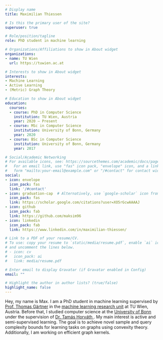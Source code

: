 ```yaml
---
# Display name
title: Maximilian Thiessen

# Is this the primary user of the site?
superuser: true

# Role/position/tagline
role: PhD student in machine learning

# Organizations/Affiliations to show in About widget
organizations:
- name: TU Wien
  url: https://tuwien.ac.at

# Interests to show in About widget
interests:
- Machine Learning 
- Active Learning
- (Metric) Graph Theory

# Education to show in About widget
education:
  courses:
  - course: PhD in Computer Science
    institution: TU Wien, Austria
    year: 2020 — Present
  - course: MSc in Computer Science
    institution: University of Bonn, Germany
    year: 2020
  - course: BSc in Computer Science
    institution: University of Bonn, Germany
    year: 2017

# Social/Academic Networking
# For available icons, see: https://sourcethemes.com/academic/docs/page-builder/#icons
#   For an email link, use "fas" icon pack, "envelope" icon, and a link in the
#   form "mailto:your-email@example.com" or "/#contact" for contact widget.
social:
- icon: envelope
  icon_pack: fas
  link: '/#contact'
- icon: graduation-cap  # Alternatively, use `google-scholar` icon from `ai` icon pack
  icon_pack: fas
  link: https://scholar.google.com/citations?user=XO5rGcwAAAAJ
- icon: github
  icon_pack: fab
  link: https://github.com/maksim96
- icon: linkedin
  icon_pack: fab
  link: https://www.linkedin.com/in/maximilian-thiessen/

# Link to a PDF of your resume/CV.
# To use: copy your resume to `static/media/resume.pdf`, enable `ai` icons in `params.toml`, 
# and uncomment the lines below.
# - icon: cv
#   icon_pack: ai
#   link: media/resume.pdf

# Enter email to display Gravatar (if Gravatar enabled in Config)
email: ""

# Highlight the author in author lists? (true/false)
highlight_name: false
---
```

Hey, my name is Max. I am a PhD student in machine learning supervised by [Prof. Thomas Gärtner](https://thomasgaertner.org/) in the [machine learning research unit](https://ml-tuw.github.io/) at TU Wien, Austria. Before that, I studied computer science at the [University of Bonn](https://mlai.cs.uni-bonn.de/) under the supervision of [Dr. Tamás Horváth ](https://mlai.cs.uni-bonn.de/people/tamas-horvath). My main interest is active and semi-supervised learning. The goal is to achieve novel sample and query complexity bounds for learning tasks on graphs using convexity theory. Additionally, I am working on efficient graph kernels.